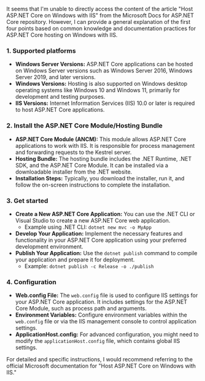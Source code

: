 It seems that I'm unable to directly access the content of the article "Host ASP.NET Core on Windows with IIS" from the Microsoft Docs for ASP.NET Core repository. However, I can provide a general explanation of the first four points based on common knowledge and documentation practices for ASP.NET Core hosting on Windows with IIS.

### 1. Supported platforms
- **Windows Server Versions:** ASP.NET Core applications can be hosted on Windows Server versions such as Windows Server 2016, Windows Server 2019, and later versions.
- **Windows Versions:** Hosting is also supported on Windows desktop operating systems like Windows 10 and Windows 11, primarily for development and testing purposes.
- **IIS Versions:** Internet Information Services (IIS) 10.0 or later is required to host ASP.NET Core applications.

### 2. Install the ASP.NET Core Module/Hosting Bundle
- **ASP.NET Core Module (ANCM):** This module allows ASP.NET Core applications to work with IIS. It is responsible for process management and forwarding requests to the Kestrel server.
- **Hosting Bundle:** The hosting bundle includes the .NET Runtime, .NET SDK, and the ASP.NET Core Module. It can be installed via a downloadable installer from the .NET website.
- **Installation Steps:** Typically, you download the installer, run it, and follow the on-screen instructions to complete the installation.

### 3. Get started
- **Create a New ASP.NET Core Application:** You can use the .NET CLI or Visual Studio to create a new ASP.NET Core web application.
  - Example using .NET CLI: `dotnet new mvc -o MyApp`
- **Develop Your Application:** Implement the necessary features and functionality in your ASP.NET Core application using your preferred development environment.
- **Publish Your Application:** Use the `dotnet publish` command to compile your application and prepare it for deployment.
  - Example: `dotnet publish -c Release -o ./publish`

### 4. Configuration
- **Web.config File:** The `web.config` file is used to configure IIS settings for your ASP.NET Core application. It includes settings for the ASP.NET Core Module, such as process path and arguments.
- **Environment Variables:** Configure environment variables within the `web.config` file or via the IIS management console to control application settings.
- **ApplicationHost.config:** For advanced configuration, you might need to modify the `applicationHost.config` file, which contains global IIS settings.

For detailed and specific instructions, I would recommend referring to the official Microsoft documentation for "Host ASP.NET Core on Windows with IIS."